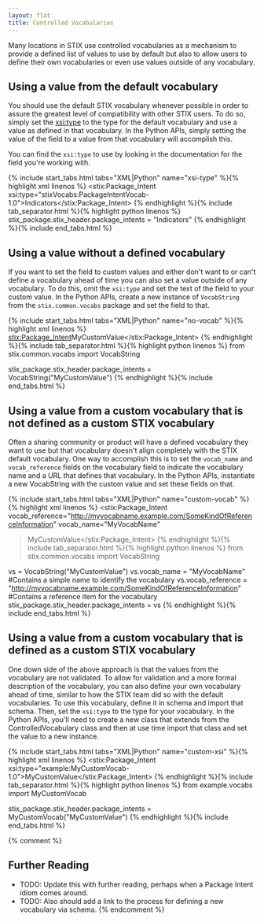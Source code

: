 ```yaml
---
layout: flat
title: Controlled Vocabularies
---
```


Many locations in STIX use controlled vocabularies as a mechanism to provide a defined list of values to use by default but also to allow users to define their own vocabularies or even use values outside of any vocabulary.

## Using a value from the default vocabulary

You should use the default STIX vocabulary whenever possible in order to assure the greatest level of compatibility with other STIX users. To do so, simply set the [xsi:type](../xsi-type) to the type for the default vocabulary and use a value as defined in that vocabulary. In the Python APIs, simply setting the value of the field to a value from that vocabulary will accomplish this.

You can find the `xsi:type` to use by looking in the documentation for the field you're working with.

{% include start_tabs.html tabs="XML|Python" name="xsi-type" %}{% highlight xml linenos %}
<stix:Package_Intent xsi:type="stixVocabs:PackageIntentVocab-1.0">Indicators</stix:Package_Intent>
{% endhighlight %}{% include tab_separator.html %}{% highlight python linenos %}
stix_package.stix_header.package_intents = "Indicators"
{% endhighlight %}{% include end_tabs.html %}

## Using a value without a defined vocabulary

If you want to set the field to custom values and either don't want to or can't define a vocabulary ahead of time you can also set a value outside of any vocabulary. To do this, omit the `xsi:type` and set the text of the field to your custom value. In the Python APIs, create a new instance of `VocabString` from the `stix.common.vocabs` package and set the field to that.

{% include start_tabs.html tabs="XML|Python" name="no-vocab" %}{% highlight xml linenos %}
<stix:Package_Intent>MyCustomValue</stix:Package_Intent>
{% endhighlight %}{% include tab_separator.html %}{% highlight python linenos %}
from stix.common.vocabs import VocabString

stix_package.stix_header.package_intents = VocabString("MyCustomValue")
{% endhighlight %}{% include end_tabs.html %}

## Using a value from a custom vocabulary that is not defined as a custom STIX vocabulary

Often a sharing community or product will have a defined vocabulary they want to use but that vocabulary doesn't align completely with the STIX default vocabulary. One way to accomplish this is to set the `vocab_name` and `vocab_reference` fields on the vocabulary field to indicate the vocabulary name and a URL that defines that vocabulary. In the Python APIs, instantiate a new VocabString with the custom value and set these fields on that.

{% include start_tabs.html tabs="XML|Python" name="custom-vocab" %}{% highlight xml linenos %}
<stix:Package_Intent
  vocab_reference="http://myvocabname.example.com/SomeKindOfReferenceInformation"
  vocab_name="MyVocabName"
  >MyCustomValue</stix:Package_Intent>
{% endhighlight %}{% include tab_separator.html %}{% highlight python linenos %}
from stix.common.vocabs import VocabString

vs = VocabString("MyCustomValue")
vs.vocab_name = "MyVocabName" #Contains a simple name to identify the vocabulary
vs.vocab_reference = "http://myvocabname.example.com/SomeKindOfReferenceInformation" #Contains a reference item for the vocabulary
stix_package.stix_header.package_intents = vs
{% endhighlight %}{% include end_tabs.html %}


## Using a value from a custom vocabulary that is defined as a custom STIX vocabulary

One down side of the above approach is that the values from the vocabulary are not validated. To allow for validation and a more formal description of the vocabulary, you can also define your own vocabulary ahead of time, similar to how the STIX team did so with the default vocabularies. To use this vocabulary, define it in schema and import that schema. Then, set the `xsi:type` to the type for your vocabulary. In the Python APIs, you'll need to create a new class that extends from the ControlledVocabulary class and then at use time import that class and set the value to a new instance.

{% include start_tabs.html tabs="XML|Python" name="custom-xsi" %}{% highlight xml linenos %}
<stix:Package_Intent xsi:type="example:MyCustomVocab-1.0">MyCustomValue</stix:Package_Intent>
{% endhighlight %}{% include tab_separator.html %}{% highlight python linenos %}
from example.vocabs import MyCustomVocab

stix_package.stix_header.package_intents = MyCustomVocab("MyCustomValue")
{% endhighlight %}{% include end_tabs.html %}

{% comment %}
## Further Reading

* TODO: Update this with further reading, perhaps when a Package Intent idiom comes around.
* TODO: Also should add a link to the process for defining a new vocabulary via schema.
{% endcomment %}
